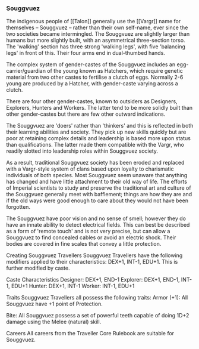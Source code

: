 ### Souggvuez

The indigenous people of [[Talon]] generally use the [[Vargr]] name for themselves – Souggvuez – rather than their own self-name, ever since the two societies became intermingled. The Souggvuez are slightly larger than humans but more slightly built, with an asymmetrical three-section torso. The 'walking' section has three strong 'walking legs', with five 'balancing legs' in front of this. Their four arms end in dual-thumbed hands.

The complex system of gender-castes of the Souggvuez includes an egg-carrier/guardian of the young known as Hatchers, which require genetic material from two other castes to fertilise a clutch of eggs. Normally 2-6 young are produced by a Hatcher, with gender-caste varying across a clutch.

There are four other gender-castes, known to outsiders as Designers, Explorers, Hunters and Workers. The latter tend to be more solidly built than other gender-castes but there are few other outward indications.

The Souggvuez are 'doers' rather than 'thinkers' and this is reflected in both their learning abilities and society. They pick up new skills quickly but are poor at retaining complex details and leadership is based more upon status than qualifications. The latter made them compatible with the Vargr, who readily slotted into leadership roles within Souggvuez society.

As a result, traditional Souggvuez society has been eroded and replaced with a Vargr-style system of clans based upon loyalty to charismatic individuals of both species. Most Souggvuez seem unaware that anything has changed and have little attachment to their old way of life. The efforts of Imperial scientists to study and preserve the traditional art and culture of the Souggvuez generally meet with bafflement; things are how they are and if the old ways were good enough to care about they would not have been forgotten.

The Souggvuez have poor vision and no sense of smell; however they do have an innate ability to detect electrical fields. This can best be described as a form of 'remote touch' and is not very precise, but can allow a Souggvuez to find concealed cables or avoid an electric shock. Their bodies are covered in fine scales that convey a little protection.

Creating Souggvuez Travellers Souggvuez Travellers have the following modifiers applied to their characteristics: DEX+1, INT-1, EDU+1. This is further modified by caste.

Caste Characteristics Designer: DEX+1, END-1 Explorer: DEX+1, END-1, INT-1, EDU+1 Hunter: DEX+1, INT-1 Worker: INT-1, EDU+1

Traits Souggvuez Travellers all possess the following traits:
Armor (+1): All Souggvuez have +1 point of Protection.

Bite: All Souggvuez possess a set of powerful teeth capable of doing 1D+2 damage using the Melee (natural) skill.

Careers All careers from the Traveller Core Rulebook are suitable for Souggvuez.